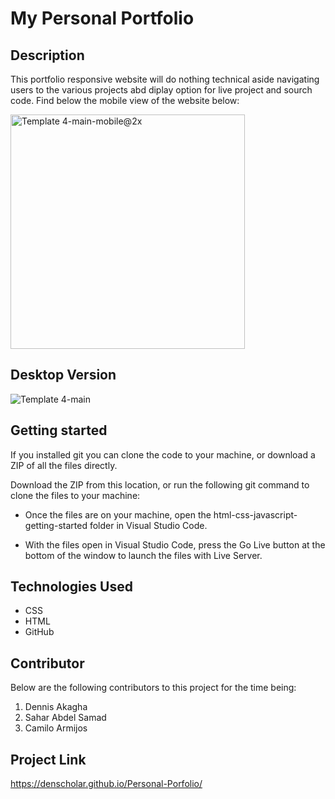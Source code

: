 # My Personal Portfolio
## Description
This portfolio responsive website will do nothing technical aside navigating users to the various projects abd diplay option for live project and sourch code. Find below the mobile view of the website below:



<img width="375" alt="Template 4-main-mobile@2x" src="https://user-images.githubusercontent.com/48631109/143321174-6fda38d2-85de-4ddf-9c3c-e66972eba56b.png">

## Desktop Version

![Template 4-main](https://user-images.githubusercontent.com/48631109/143321407-29a48739-84f0-4ba8-8ea0-132de6b67c8e.png)

## Getting started
If you installed git you can clone the code to your machine, or download a ZIP of all the files directly.

Download the ZIP from this location, or run the following git command to clone the files to your machine:

* Once the files are on your machine, open the html-css-javascript-getting-started folder in Visual Studio Code.

* With the files open in Visual Studio Code, press the Go Live button at the bottom of the window to launch the files with Live Server.

## Technologies Used
* CSS
* HTML
* GitHub

## Contributor
Below are the following contributors to this project for the time being:
1. Dennis Akagha
2. Sahar Abdel Samad
3. Camilo Armijos

## Project Link
https://denscholar.github.io/Personal-Porfolio/
